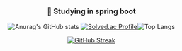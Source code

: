 <!-- ![header](https://capsule-render.vercel.app/api?type=Rounded&color=random)-->
<!-- ### Hi, I'm Shim Hun 👋 -->
<!-- ## Features -->
<div align="center">

  ### 🌱 Studying in spring boot
  ![Anurag's GitHub stats](https://github-readme-stats.vercel.app/api?username=SHIMHUN&count_private=true&theme=chartreuse-dark&show_icons=true)
  [![Solved.ac Profile](http://mazassumnida.wtf/api/v2/generate_badge?boj=shimhun99)](https://solved.ac/shimhun99/)![Top Langs](https://github-readme-stats.vercel.app/api/top-langs/?username=SHIMHUN&layout=compact&theme=tokyonight)
  
  [![GitHub Streak](https://streak-stats.demolab.com?user=SHIMHUN&theme=soft-green&border_radius=5&date_format=M%20j%5B%2C%20Y%5D)](https://git.io/streak-stats)

</div>

